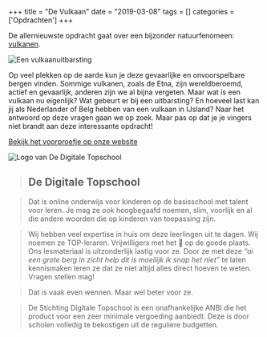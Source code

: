 +++
title = "De Vulkaan"
date = "2019-03-08"
tags = []
categories = ['Opdrachten']
+++

De allernieuwste opdracht gaat over een bijzonder natuurfenomeen: [vulkanen](https://www.dedigitaletopschool.nl/voorproefjes/189-de-vulkaan).

![Een vulkaanuitbarsting](/img/opdrachtens/devulkaan.jpg)

Op veel plekken op de aarde kun je deze gevaarlijke en onvoorspelbare bergen vinden. Sommige vulkanen, zoals de Etna, zijn wereldberoemd, actief en gevaarlijk, anderen zijn we al bijna vergeten. Maar wat is een vulkaan nu eigenlijk? Wat gebeurt er bij een uitbarsting? En hoeveel last kan jij als Nederlander of Belg hebben van een vulkaan in IJsland? Naar het antwoord op deze vragen gaan we op zoek. Maar pas op dat je je vingers niet brandt aan deze interessante opdracht!

[Bekijk het voorproefje op onze website](https://www.dedigitaletopschool.nl/voorproefjes/189-de-vulkaan)

![Logo van De Digitale Topschool](/img/de-digitale-topschool.png)

> ## De Digitale Topschool

> Dat is online onderwijs voor kinderen op de basisschool met talent voor leren.
Je mag ze ook hoogbegaafd noemen, slim, voorlijk en al die andere woorden die
op kinderen van toepassing zijn.

> Wij hebben veel expertise in huis om deze leerlingen uit te dagen. Wij noemen
ze TOP-leraren. Vrijwilligers met het 💜 op de goede plaats. Ons lesmateriaal
is uitzonderlijk lastig voor ze. Door ze met deze _“ai een grote berg in zicht help
dit is moeilijk ik snap het niet”_ te laten kennismaken leren ze dat ze niet
altijd alles direct hoeven te weten. Vragen stellen mag!

> Dat is vaak even wennen. Maar wel beter voor ze.

> De Stichting Digitale Topschool is een onafhankelijke ANBI die het product voor
een zeer minimale vergoeding aanbiedt. Deze is door scholen volledig te
bekostigen uit de reguliere budgetten.
